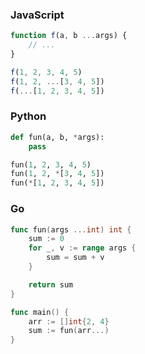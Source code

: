 ### JavaScript

``` javascript
function f(a, b ...args) {
    // ...
}

f(1, 2, 3, 4, 5)
f(1, 2, ...[3, 4, 5])
f(...[1, 2, 3, 4, 5])
```

### Python

``` python
def fun(a, b, *args):
    pass

fun(1, 2, 3, 4, 5)
fun(1, 2, *[3, 4, 5])
fun(*[1, 2, 3, 4, 5])
```

### Go

``` go
func fun(args ...int) int {
    sum := 0
    for _, v := range args {
        sum = sum + v
    }

    return sum
}

func main() {
    arr := []int{2, 4}
    sum := fun(arr...)
}
```

